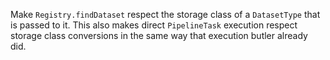 Make `Registry.findDataset` respect the storage class of a `DatasetType` that is passed to it.
This also makes direct `PipelineTask` execution respect storage class conversions in the same way that execution butler already did.
